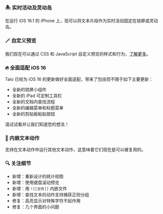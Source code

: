### 🏝 实时活动及灵动岛

在运行 iOS 16.1 的 iPhone 上，现可以将文本片段作为实时活动固定在锁屏或灵动岛。

### 🪄 自定义预览

我们现在可以通过 CSS 和 JavaScript 自定义预览的样式和行为，[了解更多](https://docs.taio.app/#/cn/editor/custom-preview)。

### 🔥 全面适配 iOS 16

Taio 已经为 iOS 16 的更新做好全面适配，带来了包括但不限于如下主要更新：

- 全新的锁屏小组件
- 全新的 iPad 可定制工具栏
- 全新的文档内查找流程
- 全新的编辑菜单和标题菜单
- 全新的剪贴板粘贴按钮

请试试看并让我们知道您的想法！

### 🔨 内嵌文本动作

支持在文本动作中运行其他文本动作，这意味着它们现在是可以被复用的。

### 🔍 关注细节

- 新增：重新设计的统计视图
- 新增：使用键盘滚动预览
- 新增：用 `![[文件]]` 内嵌文件
- 新增：查找文本的动作支持捕获正则分组
- 修复：高亮显示对特殊字符不起作用
- 修复：几个界面的小问题